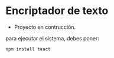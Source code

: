 <h1> Encriptador de texto </h1>

- Proyecto en contrucción.

para ejecutar el sistema, debes poner:

```npm install teact```

